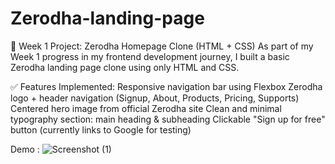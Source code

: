 # Zerodha-landing-page
🚀 Week 1 Project: Zerodha Homepage Clone (HTML + CSS)
As part of my Week 1 progress in my frontend development journey, I built a basic Zerodha landing page clone using only HTML and CSS.

✅ Features Implemented:
Responsive navigation bar using Flexbox
Zerodha logo + header navigation (Signup, About, Products, Pricing, Supports)
Centered hero image from official Zerodha site
Clean and minimal typography section: main heading & subheading
Clickable "Sign up for free" button (currently links to Google for testing)

Demo : 
![Screenshot (1)](https://github.com/user-attachments/assets/39cd970a-585a-44d2-b1c0-686d3bf2f305)
